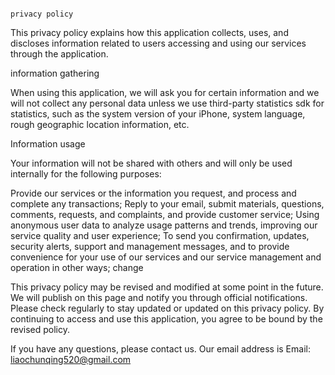                                                                           privacy policy

This privacy policy explains how this application collects, uses, and discloses information related to users accessing and using our services through the application.

information gathering

When using this application, we will ask you for certain information and we will not collect any personal data unless we use third-party statistics sdk for statistics, such as the system version of your iPhone, system language, rough geographic location information, etc.

Information usage

Your information will not be shared with others and will only be used internally for the following purposes:

Provide our services or the information you request, and process and complete any transactions;
Reply to your email, submit materials, questions, comments, requests, and complaints, and provide customer service;
Using anonymous user data to analyze usage patterns and trends, improving our service quality and user experience;
To send you confirmation, updates, security alerts, support and management messages, and to provide convenience for your use of our services and our service management and operation in other ways;
change

This privacy policy may be revised and modified at some point in the future. We will publish on this page and notify you through official notifications. Please check regularly to stay updated or updated on this privacy policy. By continuing to access and use this application, you agree to be bound by the revised policy.

If you have any questions, please contact us. Our email address is
Email: liaochunqing520@gmail.com
